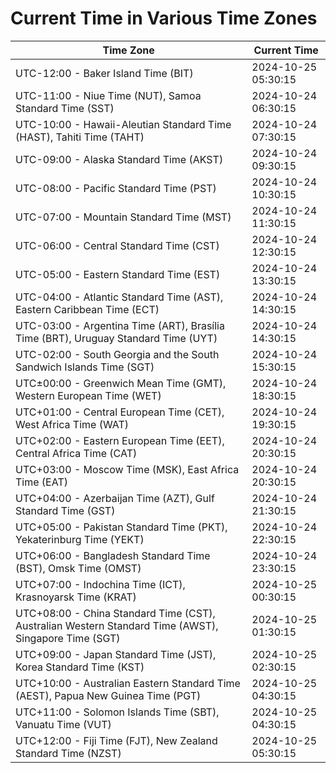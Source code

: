 # Current Time in Various Time Zones

| Time Zone | Current Time |
|-----------|--------------|
| UTC-12:00 - Baker Island Time (BIT) | 2024-10-25 05:30:15 |
| UTC-11:00 - Niue Time (NUT), Samoa Standard Time (SST) | 2024-10-24 06:30:15 |
| UTC-10:00 - Hawaii-Aleutian Standard Time (HAST), Tahiti Time (TAHT) | 2024-10-24 07:30:15 |
| UTC-09:00 - Alaska Standard Time (AKST) | 2024-10-24 09:30:15 |
| UTC-08:00 - Pacific Standard Time (PST) | 2024-10-24 10:30:15 |
| UTC-07:00 - Mountain Standard Time (MST) | 2024-10-24 11:30:15 |
| UTC-06:00 - Central Standard Time (CST) | 2024-10-24 12:30:15 |
| UTC-05:00 - Eastern Standard Time (EST) | 2024-10-24 13:30:15 |
| UTC-04:00 - Atlantic Standard Time (AST), Eastern Caribbean Time (ECT) | 2024-10-24 14:30:15 |
| UTC-03:00 - Argentina Time (ART), Brasília Time (BRT), Uruguay Standard Time (UYT) | 2024-10-24 14:30:15 |
| UTC-02:00 - South Georgia and the South Sandwich Islands Time (SGT) | 2024-10-24 15:30:15 |
| UTC±00:00 - Greenwich Mean Time (GMT), Western European Time (WET) | 2024-10-24 18:30:15 |
| UTC+01:00 - Central European Time (CET), West Africa Time (WAT) | 2024-10-24 19:30:15 |
| UTC+02:00 - Eastern European Time (EET), Central Africa Time (CAT) | 2024-10-24 20:30:15 |
| UTC+03:00 - Moscow Time (MSK), East Africa Time (EAT) | 2024-10-24 20:30:15 |
| UTC+04:00 - Azerbaijan Time (AZT), Gulf Standard Time (GST) | 2024-10-24 21:30:15 |
| UTC+05:00 - Pakistan Standard Time (PKT), Yekaterinburg Time (YEKT) | 2024-10-24 22:30:15 |
| UTC+06:00 - Bangladesh Standard Time (BST), Omsk Time (OMST) | 2024-10-24 23:30:15 |
| UTC+07:00 - Indochina Time (ICT), Krasnoyarsk Time (KRAT) | 2024-10-25 00:30:15 |
| UTC+08:00 - China Standard Time (CST), Australian Western Standard Time (AWST), Singapore Time (SGT) | 2024-10-25 01:30:15 |
| UTC+09:00 - Japan Standard Time (JST), Korea Standard Time (KST) | 2024-10-25 02:30:15 |
| UTC+10:00 - Australian Eastern Standard Time (AEST), Papua New Guinea Time (PGT) | 2024-10-25 04:30:15 |
| UTC+11:00 - Solomon Islands Time (SBT), Vanuatu Time (VUT) | 2024-10-25 04:30:15 |
| UTC+12:00 - Fiji Time (FJT), New Zealand Standard Time (NZST) | 2024-10-25 05:30:15 |
